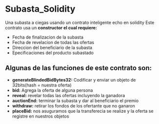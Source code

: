 # Subasta_Solidity
Una subasta a ciegas usando un contrato inteligente echo en solidity
Este contrato usa un **constructor el cual requiere:**
- Fecha de finalizacion de la subasta
- Fecha de revelacion de todas las ofertas
- Direccion del beneficiario de la subasta
- Epecificaciones del producto subastado


## Algunas de las funciones de este contrato son:

- **generateBlindedBidBytes32:** Codificar y enviar un objeto de 32bits(hash = nuestra oferta)
- **bid:** Agrega la oferta de alguna persona
- **reveal:** revelar todas las ofertas incluyendo la ganadora
- **auctionEnd:** terminar la subasta y dar al beneficiario el premio
- **withdraw:** retirar los fondos de los ofertante que no ganaron
- **placeBid:** nos asuguramos que la transferecia se realize y la oferta se registre en nuestros objetos
